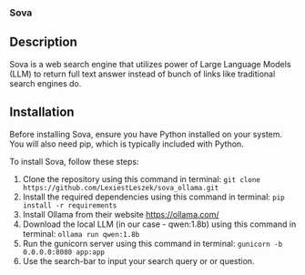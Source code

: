 ### Sova

## Description

Sova is a web search engine that utilizes power of Large Language Models (LLM) to return full text answer instead of bunch of links like traditional search engines do.

## Installation

Before installing Sova, ensure you have Python installed on your system. You will also need pip, which is typically included with Python.

To install Sova, follow these steps:

1. Clone the repository using this command in terminal: `git clone https://github.com/LexiestLeszek/sova_ollama.git`
2. Install the required dependencies using this command in terminal: `pip install -r requirements`
3. Install Ollama from their website https://ollama.com/
4. Download the local LLM (in our case - qwen:1.8b) using this command in terminal: `ollama run qwen:1.8b`
5. Run the gunicorn server using this command in terminal: `gunicorn -b 0.0.0.0:8080 app:app`
6. Use the search-bar to input your search query or or question.


